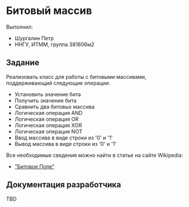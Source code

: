 ﻿# Битовый массив

Выполнил:
 - Шургалин Петр
 - ННГУ, ИТММ, группа 381606м2

## Задание

Реализовать класс для работы с битовыми массивами, поддерживающий следующие операции:

 - Установить значение бита
 - Получить значение бита
 - Сравнить два битовых массива
 - Логическая операция AND
 - Логическая операция OR
 - Логическая операция XOR
 - Логическая операция NOT
 - Ввод массива в виде строки из '0' и '1' 
 - Вывод массива в виде строки из '0' и '1'

Все необходимые сведения можно найти в статье на сайте Wikipedia:
 - ["Битовое Поле"][bitfield]

## Документация разработчика

TBD
 
[bitfield]: https://ru.wikipedia.org/wiki/%D0%91%D0%B8%D1%82%D0%BE%D0%B2%D0%BE%D0%B5_%D0%BF%D0%BE%D0%BB%D0%B5